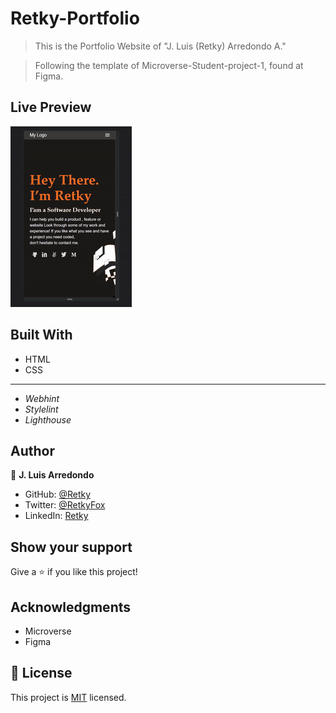 # Retky-Portfolio

> This is the Portfolio Website of "J. Luis (Retky) Arredondo A."

> Following the template of Microverse-Student-project-1, found at Figma.

## Live Preview
[![Preview](./img/Preview.gif)](https://retky.github.io/Retky-Portfolio/)

## Built With

- HTML
- CSS

---

- *Webhint*
- *Stylelint*
- *Lighthouse*

## Author

👤 **J. Luis Arredondo**

- GitHub: [@Retky](https://github.com/Retky "J. Luis Arredondo GitHub")
- Twitter: [@RetkyFox](https://twitter.com/retkyFox "J. Luis Arredondo Twitter")
- LinkedIn: [Retky](https://www.linkedin.com/in/Retky "J. Luis Arredondo LinkedIn")

## Show your support

Give a ⭐️ if you like this project!

## Acknowledgments

- Microverse
- Figma

## 📝 License

This project is [MIT](./MIT.md) licensed.
